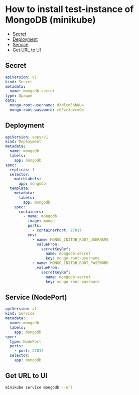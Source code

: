 # How to install test-instance of MongoDB (minikube)

- [Secret](#secret)
- [Deployment](#deployment)
- [Service](#service-nodeport)
- [Get URL to UI](#get-url-to-ui)

## Secret

```yaml
apiVersion: v1
kind: Secret
metadata:
  name: mongodb-secret
type: Opaque
data:
  mongo-root-username: dXNlcm5hbWU=
  mongo-root-password: cGFzc3dvcmQ=    
```

## Deployment

```yaml
apiVersion: apps/v1
kind: Deployment
metadata:
  name: mongodb
  labels:
    app: mongodb
spec:
  replicas: 1
  selector:
    matchLabels:
      app: mongodb
  template:
    metadata:
      labels:
        app: mongodb
    spec:
      containers:
        - name: mongodb
          image: mongo
          ports:
            - containerPort: 27017
          env:
            - name: MONGO_INITDB_ROOT_USERNAME
              valueFrom:
                secretKeyRef:
                  name: mongodb-secret
                  key: mongo-root-username
            - name: MONGO_INITDB_ROOT_PASSWORD
              valueFrom:
                secretKeyRef:
                  name: mongodb-secret
                  key: mongo-root-password
```

## Service (NodePort)

```yaml
apiVersion: v1
kind: Service
metadata:
  name: mongodb
  labels:
    app: mongodb
spec:
  type: NodePort
  ports:
    - port: 27017
  selector:
    app: mongodb
```

## Get URL to UI

```bash
minikube service mongodb --url
```
